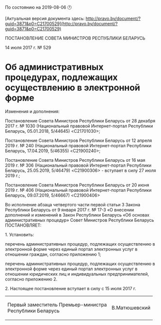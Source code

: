 По состоянию на 2019-08-06 &#x1F550;

[Актуальная версия документа здесь: http://pravo.by/document/?guid=3871&p0=C21700529](http://pravo.by/document/?guid=3871&p0=C21700529)

<p>ПОСТАНОВЛЕНИЕ СОВЕТА МИНИСТРОВ РЕСПУБЛИКИ БЕЛАРУСЬ</p>
<p>14 июля 2017 г. № 529</p>
<h1>Об административных процедурах, подлежащих осуществлению в электронной форме</h1>
<p>Изменения и дополнения:</p>
<p>Постановление Совета Министров Республики Беларусь от 28 декабря 2017 г. № 1030 (Национальный правовой Интернет-портал Республики Беларусь, 05.01.2018, 5/44645) &lt;C21701030&gt;;</p>
<p>Постановление Совета Министров Республики Беларусь от 12 апреля 2019 г. № 240 (Национальный правовой Интернет-портал Республики Беларусь, 17.04.2019, 5/46355) &lt;C21900240&gt;;</p>
<p>Постановление Совета Министров Республики Беларусь от 16 мая 2019 г. № 306 (Национальный правовой Интернет-портал Республики Беларусь, 25.05.2019, 5/46479) &lt;C21900306&gt; - вступает в силу 27 июля 2019 г.;</p>
<p>Постановление Совета Министров Республики Беларусь от 20 июня 2019 г. № 406 (Национальный правовой Интернет-портал Республики Беларусь, 09.07.2019, 5/46667) &lt;C21900406&gt;</p>
<p></p>
<p>Во исполнение абзаца четвертого части первой статьи 3 Закона Республики Беларусь от 9 января 2017 г. № 17-З «О внесении дополнений и изменений в Закон Республики Беларусь «Об основах административных процедур» Совет Министров Республики Беларусь ПОСТАНОВЛЯЕТ:</p>
<p>1. Установить:</p>
<p>перечень административных процедур, подлежащих осуществлению в электронной форме через единый портал электронных услуг в отношении граждан, согласно приложению 1;</p>
<p>перечень административных процедур, подлежащих осуществлению в электронной форме через единый портал электронных услуг в отношении юридических лиц и индивидуальных предпринимателей, согласно приложению 2.</p>
<p>2. Настоящее постановление вступает в силу с 15 июля 2017 г.</p>
<p></p>
<table><tr>
<td><p>Первый заместитель Премьер-министра<br>Республики Беларусь</p></td>
<td><p>В.Матюшевский</p></td>
</tr></table>
<p></p>